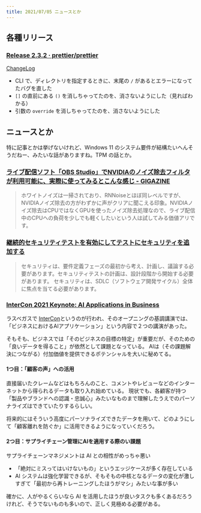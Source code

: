 ```yaml
---
title: 2021/07/05 ニュースとか
---
```


## 各種リリース

### [Release 2.3.2 · prettier/prettier](https://github.com/prettier/prettier/releases/tag/2.3.2)

[ChangeLog](https://github.com/prettier/prettier/blob/main/CHANGELOG.md#232)

- CLI で、ディレクトリを指定するときに、末尾の `/` があるとエラーになってたバグを直した
- `[]` の直前にある `()` を消しちゃってたのを、消さないようにした（見ればわかる）
- 引数の `override` を消しちゃってたのを、消さないようにした

## ニュースとか

特に記事とかは挙げないけれど、Windows 11 のシステム要件が結構たいへんそうだねー、みたいな話がありますね。TPM の話とか。

### [ライブ配信ソフト「OBS Studio」でNVIDIAのノイズ除去フィルタが利用可能に、実際に使ってみるとこんな感じ - GIGAZINE](https://gigazine.net/news/20210628-nvidia-audio-effects-sdk-obs/)

> ホワイトノイズは一掃されており、RNNoiseとほぼ同レベルですが、NVIDIAノイズ除去の方がわずかに声がクリアに聞こえる印象。NVIDIAノイズ除去はCPUではなくGPUを使ったノイズ除去処理なので、ライブ配信中のCPUへの負荷を少しでも軽くしたいという人は試してみる価値アリです。

### [継続的セキュリティテストを有効にしてテストにセキュリティを追加する](https://www.infoq.com/jp/news/2021/06/continuous-security-testing/?utm_campaign=infoq_content&utm_source=infoq&utm_medium=feed&utm_term=global)

> セキュリティは、要件定義フェーズの最初から考え、計画し、議論する必要があります。セキュリティテストの計画は、設計段階から開始する必要があります。
> セキュリティは、SDLC（ソフトウェア開発サイクル）全体に焦点を当てる必要があります。



### [InterCon 2021 Keynote: AI Applications in Business](https://www.infoq.com/news/2021/06/intercon-keynote-ai/?utm_campaign=infoq_content&utm_source=infoq&utm_medium=feed&utm_term=news)
ラスベガスで [InterCon](https://www.intercon.world/)というのが行われ、そのオープニングの基調講演では、「ビジネスにおけるAIアプリケーション」という内容で２つの講演があった。

そもそも、ビジネスでは「そのビジネスの目標の特定」が重要だが、そのための「良いデータを得ること」が依然として課題となっている。
AIは（その課題解決につながる）付加価値を提供できるポテンシャルを大いに秘めてる。

#### 1つ目：「顧客の声」への活用

直接届いたクレームなどはもちろんのこと、コメントやレビューなどのインターネットから得られるデータも取り入れ始めている。
現状でも、各顧客が持つ「製品やブランドへの認識・忠誠心」みたいなものまで理解したうえでのパーソナライズはできていたりするらしい。

将来的にはそういう高度にパーソナライズできたデータを用いて、どのようにして「顧客離れを防ぐか」に活用できるようになっていくだろう。

#### 2つ目：サプライチェーン管理にAIを適用する際のい課題

サプライチェーンマネジメントは AI との相性がめっちゃ悪い

- 「絶対にミスってはいけないもの」というエッジケースが多く存在している
- AI システムは強化学習できるが、そもそもの中核となるデータの変化が激しすぎて「最初から再トレーニングしたほうがマシ」みたいな事が多い

確かに、人がやるくらいなら AI を活用したほうが良いタスクも多くあるだろうけれど、そうでないものも多いので、正しく見極める必要がある。
